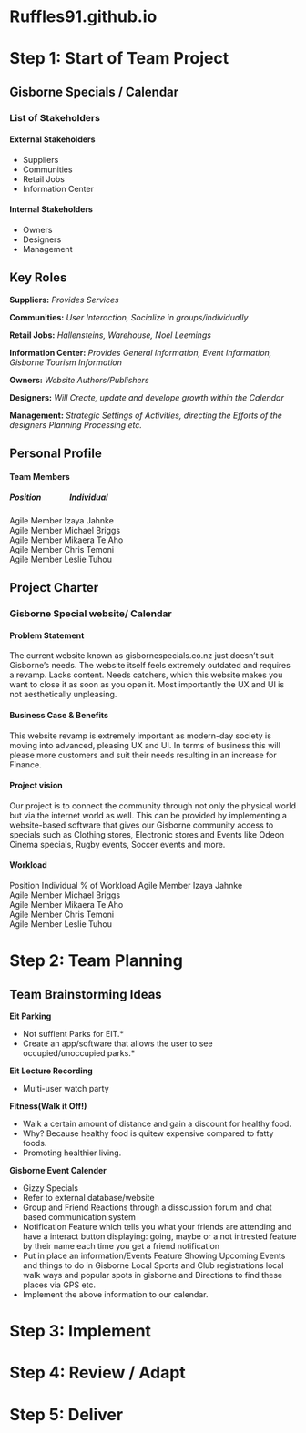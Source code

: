 # Ruffles91.github.io

# Step 1: Start of Team Project

## Gisborne Specials / Calendar

### List of Stakeholders

#### External Stakeholders
- Suppliers
- Communities
- Retail Jobs
- Information Center

#### Internal Stakeholders
- Owners
- Designers
- Management

## Key Roles

**Suppliers:**
*Provides Services*

**Communities:**
*User Interaction, Socialize in groups/individually*

**Retail Jobs:**
*Hallensteins, Warehouse, Noel Leemings*

**Information Center:**
*Provides General Information, Event Information, Gisborne Tourism Information*

**Owners:**
*Website Authors/Publishers*

**Designers:**
*Will Create, update and develope growth within the Calendar*

**Management:**
*Strategic Settings of Activities, directing the Efforts of the designers Planning Processing etc.*


## Personal Profile
#### Team Members

  ##### Position &nbsp; &nbsp; &nbsp; &nbsp; &nbsp; &nbsp; &nbsp; Individual	<br />
  Agile Member 	 Izaya Jahnke	<br />
  Agile Member	 Michael Briggs	<br />
  Agile Member	 Mikaera Te Aho	<br />
  Agile Member	 Chris Temoni	<br />
  Agile Member	 Leslie Tuhou	<br />


## Project Charter
### Gisborne Special website/ Calendar
#### Problem Statement		
The current website known as gisbornespecials.co.nz just doesn’t suit Gisborne’s needs. The website itself feels extremely outdated and requires a revamp. Lacks content. Needs catchers, which this website makes you want to close it as soon as you open it. Most importantly the UX and UI is not aesthetically unpleasing.	

#### Business Case & Benefits
This website revamp is extremely important 
as modern-day society is moving into 
advanced, pleasing UX and UI. In terms of 
business this will please more customers and 
suit their needs resulting in an increase for
Finance.

#### Project vision		
Our project is to connect the community through not only the physical world but via the internet world as well. This can be provided by implementing a website-based software that gives our Gisborne community access to specials such as Clothing stores, Electronic stores and Events like Odeon Cinema specials, Rugby events, Soccer events and more.

#### Workload

Position  	Individual	% of Workload
Agile Member	Izaya Jahnke	
Agile Member	Michael Briggs	
Agile Member	Mikaera Te Aho	
Agile Member	Chris Temoni	
Agile Member	Leslie Tuhou	
				


# Step 2: Team Planning

## Team Brainstorming Ideas
 
 **Eit Parking**
 - Not suffient Parks for EIT.*
 - Create an app/software that allows the user to see occupied/unoccupied parks.*                       

**Eit Lecture Recording**
- Multi-user watch party                                                                              

**Fitness(Walk it Off!)**
- Walk a certain amount of distance and gain a discount for healthy food.                             
- Why? Because healthy food is quitew expensive compared to fatty foods.
- Promoting healthier living.

**Gisborne Event Calender**
- Gizzy Specials                                                                                      
- Refer to external database/website                                                       
- Group and Friend Reactions through a disscussion forum and chat based communication system
- Notification Feature which tells you what your friends are attending and have a interact button
  displaying: going, maybe or a not intrested feature by their name each time you get a friend notification   
- Put in place an information/Events Feature Showing Upcoming Events and things to do in Gisborne 
  Local Sports and Club registrations local walk ways and popular spots in gisborne 
  and Directions to find these places via GPS etc.
- Implement the above information to our calendar.


# Step 3: Implement

# Step 4: Review / Adapt

# Step 5: Deliver
